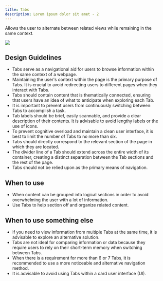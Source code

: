 ```yaml
---
title: Tabs
description: Lorem ipsum dolor sit amet - 2
---
```

Allows the user to alternate between related views while remaining in the same context.

![](/tabs.svg)

## Design Guidelines

* Tabs serve as a navigational aid for users to browse information within the same context of a webpage.
* Maintaining the user's context within the page is the primary purpose of Tabs. It is crucial to avoid redirecting users to different pages when they interact with Tabs.
* Tabs should contain content that is thematically connected, ensuring that users have an idea of what to anticipate when exploring each Tab.
* It is important to prevent users from continuously switching between Tabs to accomplish a task.
* Tab labels should be brief, easily scannable, and provide a clear description of their contents. It is advisable to avoid lengthy labels or the use of icons.
* To prevent cognitive overload and maintain a clean user interface, it is best to limit the number of Tabs to no more than six.
* Tabs should directly correspond to the relevant section of the page in which they are located.
* The divider line of a Tab should extend across the entire width of its container, creating a distinct separation between the Tab sections and the rest of the page.
* Tabs should not be relied upon as the primary means of navigation.

## When to use

* When content can be grouped into logical sections in order to avoid overwhelming the user with a lot of information.
* Use Tabs to help section off and organize related content.

## When to use something else

* If you need to view information from multiple Tabs at the same time, it is advisable to explore an alternative solution.
* Tabs are not ideal for comparing information or data because they require users to rely on their short-term memory when switching between Tabs.
* When there is a requirement for more than 6 or 7 Tabs, it is recommended to use a more noticeable and alternative navigation method.
* It is advisable to avoid using Tabs within a card user interface (UI).